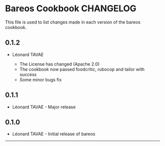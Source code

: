 Bareos Cookbook CHANGELOG
==========================

This file is used to list changes made in each version of the bareos cookbook.

0.1.2
-----
- Léonard TAVAE

  - The License has changed (Apache 2.0)
  - The cookbook now passed foodcritic, rubocop and tailor with success
  - Some minor bugs fix

0.1.1
-----
- Léonard TAVAE - Major release

0.1.0
-----
- Léonard TAVAE - Initial release of bareos

- - -
